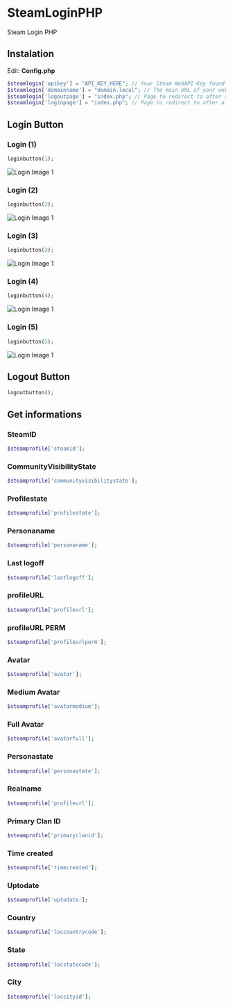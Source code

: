# SteamLoginPHP
Steam Login PHP
## Instalation
Edit: **Config.php**
```php
$steamlogin['apikey'] = "API_KEY_HERE"; // Your Steam WebAPI-Key found at http://steamcommunity.com/dev/apikey
$steamlogin['domainname'] = "domain.local"; // The main URL of your website displayed in the login page
$steamlogin['logoutpage'] = "index.php"; // Page to redirect to after a successfull logout (from the directory the SteamAuth-folder is located in) - NO slash at the beginning!
$steamlogin['loginpage'] = "index.php"; // Page to redirect to after a successfull login (from the directory the SteamAuth-folder is located in) - NO slash at the beginning! 
```
## Login Button
### Login (1)
```php
loginbutton(1);
```
![Login Image 1](https://steamcommunity.com/public/images/signinthroughsteam/sits_01.png)
### Login (2)
```php
loginbutton(2);
```
![Login Image 1](https://steamcommunity.com/public/images/signinthroughsteam/sits_02.png)
### Login (3)
```php
loginbutton(3);
```
![Login Image 1](https://steamcommunity.com/public/images/signinthroughsteam/sits_small.png)
### Login (4)
```php
loginbutton(4);
```
![Login Image 1](https://steamcommunity.com/public/images/signinthroughsteam/sits_large_noborder.png)
### Login (5)
```php
loginbutton(5);
```
![Login Image 1](https://steamcommunity.com/public/images/signinthroughsteam/sits_large_border.png)
## Logout Button
```php
logoutbutton();
```
## Get informations
### SteamID
```php
$steamprofile['steamid'];
```
### CommunityVisibilityState
```php
$steamprofile['communityvisibilitystate'];
```
### Profilestate
```php
$steamprofile['profilestate'];
```
### Personaname
```php
$steamprofile['personaname'];
```
### Last logoff
```php
$steamprofile['lastlogoff'];
```
### profileURL
```php
$steamprofile['profileurl'];
```
### profileURL PERM
```php
$steamprofile['profileurlperm'];
```
### Avatar
```php
$steamprofile['avatar'];
```
### Medium Avatar
```php
$steamprofile['avatarmedium'];
```
### Full Avatar
```php
$steamprofile['avatarfull'];
```
### Personastate
```php
$steamprofile['personastate'];
```
### Realname
```php
$steamprofile['profileurl'];
```
### Primary Clan ID
```php
$steamprofile['primaryclanid'];
```
### Time created
```php
$steamprofile['timecreated'];
```
### Uptodate
```php
$steamprofile['uptodate'];
```
### Country
```php
$steamprofile['loccountrycode'];
```
### State
```php
$steamprofile['locstatecode'];
```
### City
```php
$steamprofile['loccityid'];
```